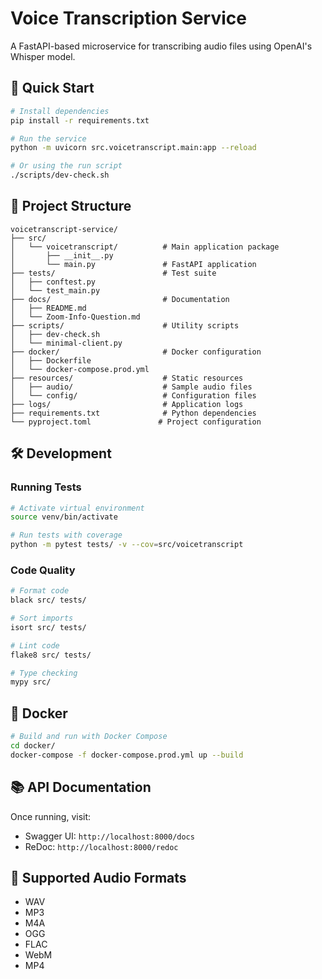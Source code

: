 # Voice Transcription Service

A FastAPI-based microservice for transcribing audio files using OpenAI's Whisper model.

## 🚀 Quick Start

```bash
# Install dependencies
pip install -r requirements.txt

# Run the service
python -m uvicorn src.voicetranscript.main:app --reload

# Or using the run script
./scripts/dev-check.sh
```

## 📁 Project Structure

```
voicetranscript-service/
├── src/
│   └── voicetranscript/          # Main application package
│       ├── __init__.py
│       └── main.py               # FastAPI application
├── tests/                        # Test suite
│   ├── conftest.py
│   └── test_main.py
├── docs/                         # Documentation
│   ├── README.md
│   └── Zoom-Info-Question.md
├── scripts/                      # Utility scripts
│   ├── dev-check.sh
│   └── minimal-client.py
├── docker/                       # Docker configuration
│   ├── Dockerfile
│   └── docker-compose.prod.yml
├── resources/                    # Static resources
│   ├── audio/                    # Sample audio files
│   └── config/                   # Configuration files
├── logs/                         # Application logs
├── requirements.txt              # Python dependencies
└── pyproject.toml               # Project configuration
```

## 🛠 Development

### Running Tests
```bash
# Activate virtual environment
source venv/bin/activate

# Run tests with coverage
python -m pytest tests/ -v --cov=src/voicetranscript
```

### Code Quality
```bash
# Format code
black src/ tests/

# Sort imports
isort src/ tests/

# Lint code
flake8 src/ tests/

# Type checking
mypy src/
```

## 🐳 Docker

```bash
# Build and run with Docker Compose
cd docker/
docker-compose -f docker-compose.prod.yml up --build
```

## 📚 API Documentation

Once running, visit:
- Swagger UI: `http://localhost:8000/docs`
- ReDoc: `http://localhost:8000/redoc`

## 🎵 Supported Audio Formats

- WAV
- MP3
- M4A
- OGG
- FLAC
- WebM
- MP4
